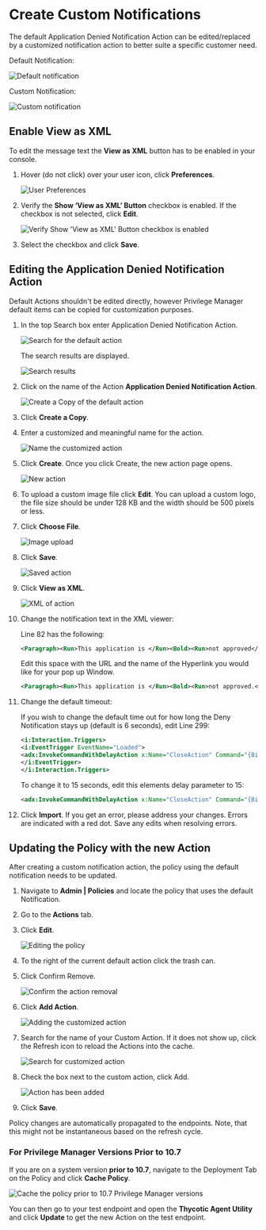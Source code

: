 [title]: # (Create Custom Notifications)
[tags]: # (action customization)
[priority]: # (4)
# Create Custom Notifications

The default Application Denied Notification Action can be edited/replaced by a customized notification action to better suite a specific customer need.

Default Notification:

![Default notification](images/deny/default.png)

Custom Notification:

![Custom notification](images/deny/custom.png)

## Enable View as XML

To edit the message text the __View as XML__ button has to be enabled in your console. 

1. Hover (do not click) over your user icon, click __Preferences__.

   ![User Preferences](images/deny/enable-1.png)
1. Verify the __Show ‘View as XML’ Button__ checkbox is enabled. If the checkbox is not selected, click __Edit__.

   ![Verify Show 'View as XML' Button checkbox is enabled](images/deny/enable-2.png)
1. Select the checkbox and click __Save__.

## Editing the Application Denied Notification Action

Default Actions shouldn't be edited directly, however Privilege Manager default items can be copied for customization purposes.

1. In the top Search box enter Application Denied Notification Action.

   ![Search for the default action](images/deny/edit-action-1.png)

   The search results are displayed.

   ![Search results](images/deny/edit-action-2.png)
1. Click on the name of the Action __Application Denied Notification Action__.

   ![Create a Copy of the default action](images/deny/edit-action-3.png)
1. Click __Create a Copy__.
1. Enter a customized and meaningful name for the action.

   ![Name the customized action](images/deny/edit-action-4.png)
1. Click __Create__. Once you click Create, the new action page opens.

   ![New action](images/deny/edit-action-5.png)
1. To upload a custom image file click __Edit__. You can upload a custom logo, the file size should be under 128 KB and the width should be 500 pixels or less.
1. Click __Choose File__.

   ![Image upload](images/deny/edit-action-7.png)
1. Click __Save__.

   ![Saved action](images/deny/edit-action-8.png)
1. Click __View as XML__.

   ![XML of action](images/deny/edit-action-9.png)
1. Change the notification text in the XML viewer:

   Line 82 has the following:

   ```xml
   <Paragraph><Run>This application is </Run><Bold><Run>not approved</Run></Bold><Run> according to </Run><Hyperlink TargetName="_blank" NavigateUri="http://www.example.com/policy"><Run>corporate policy</Run></Hyperlink><Run>.</Run></Paragraph>
   ```

   Edit this space with the URL and the name of the Hyperlink you would like for your pop up Window.

   ```xml
   <Paragraph><Run>This application is </Run><Bold><Run>not approved.</Run></Bold><Run> please click here, </Run><Hyperlink TargetName="_blank" NavigateUri="http://www.thycotic.com/helpdesk"><Run>to request its approval</Run></Hyperlink><Run>.</Run></Paragraph>
   ```
1. Change the default timeout:

   If you wish to change the default time out for how long the Deny Notification stays up (default is 6 seconds), edit Line 299:

   ```xml
   <i:Interaction.Triggers>
   <i:EventTrigger EventName="Loaded">
   <adx:InvokeCommandWithDelayAction x:Name="CloseAction" Command="{BindingCloseCommand}" Delay="00:00:06" />
   </i:EventTrigger>
   </i:Interaction.Triggers>
   ```

   To change it to 15 seconds, edit this elements delay parameter to 15:

   ```xml
   <adx:InvokeCommandWithDelayAction x:Name="CloseAction" Command="{BindingCloseCommand}" Delay="00:00:15" />
   ```
1. Click __Import__. If you get an error, please address your changes. Errors are indicated with a red dot. Save any edits when resolving errors.

## Updating the Policy with the new Action

After creating a custom notification action, the policy using the default notification needs to be updated.

1. Navigate to __Admin | Policies__ and locate the policy that uses the default Notification.
1. Go to the __Actions__ tab.
1. Click __Edit__.

   ![Editing the policy](images/deny/update-policy-1.png)
1. To the right of the current default action click the trash can.
1. Click Confirm Remove.

   ![Confirm the action removal](images/deny/update-policy-2.png)
1. Click __Add Action__.

   ![Adding the customized action](images/deny/update-policy-3.png)
1. Search for the name of your Custom Action. If it does not show up, click the Refresh icon to reload the Actions into the cache.

   ![Search for customized action](images/deny/update-policy-4.png)
1. Check the box next to the custom action, click Add.

   ![Action has been added](images/deny/update-policy-5.png)
1. Click __Save__.

Policy changes are automatically propagated to the endpoints. Note, that this might not be instantaneous based on the refresh cycle.

### For Privilege Manager Versions Prior to 10.7

If you are on a system version __prior to 10.7__, navigate to the Deployment Tab on the Policy and click __Cache Policy__.

   ![Cache the policy prior to 10.7 Privilege Manager versions](images/deny/prior-10.7.png)

You can then go to your test endpoint and open the __Thycotic Agent Utility__ and click __Update__ to get the new Action on the test endpoint.
